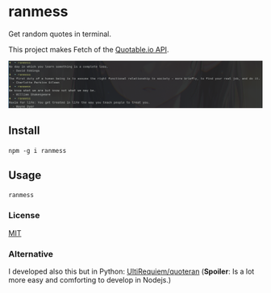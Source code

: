 # ranmess

Get random quotes in terminal.

This project makes Fetch of the [Quotable.io API](https://api.quotable.io/random).

![Screenshot](./assets/screenshot.png)

## Install

`npm -g i ranmess`

## Usage

```bash
ranmess
```

### License

[MIT](./LICENSE)

### Alternative

I developed also this but in Python: [UltiRequiem/quoteran](https://github.com/UltiRequiem/quoteran)
(**Spoiler**: Is a lot more easy and comforting to develop in Nodejs.)
